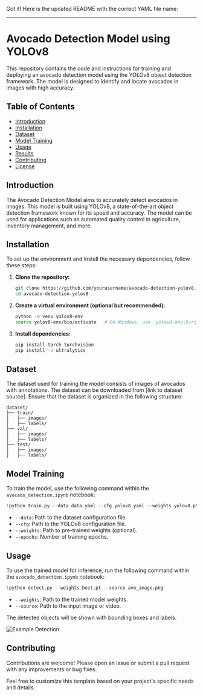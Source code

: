 Got it! Here is the updated README with the correct YAML file name:

---

# Avocado Detection Model using YOLOv8

This repository contains the code and instructions for training and deploying an avocado detection model using the YOLOv8 object detection framework. The model is designed to identify and locate avocados in images with high accuracy.

## Table of Contents

- [Introduction](#introduction)
- [Installation](#installation)
- [Dataset](#dataset)
- [Model Training](#model-training)
- [Usage](#usage)
- [Results](#results)
- [Contributing](#contributing)
- [License](#license)

## Introduction

The Avocado Detection Model aims to accurately detect avocados in images. This model is built using YOLOv8, a state-of-the-art object detection framework known for its speed and accuracy. The model can be used for applications such as automated quality control in agriculture, inventory management, and more.

## Installation

To set up the environment and install the necessary dependencies, follow these steps:

1. **Clone the repository:**
   ```bash
   git clone https://github.com/yourusername/avocado-detection-yolov8.git
   cd avocado-detection-yolov8
   ```

2. **Create a virtual environment (optional but recommended):**
   ```bash
   python -m venv yolov8-env
   source yolov8-env/bin/activate   # On Windows, use `yolov8-env\Scripts\activate`
   ```

3. **Install dependencies:**
   ```bash
   pip install torch torchvision
   pip install -U ultralytics
   ```

## Dataset

The dataset used for training the model consists of images of avocados with annotations. The dataset can be downloaded from [link to dataset source]. Ensure that the dataset is organized in the following structure:

```
dataset/
├── train/
│   ├── images/
│   ├── labels/
├── val/
│   ├── images/
│   ├── labels/
├── test/
│   ├── images/
│   ├── labels/
```

## Model Training

To train the model, use the following command within the `avocado_detection.ipynb` notebook:

```python
!python train.py --data data.yaml --cfg yolov8.yaml --weights yolov8.pth --epochs 50
```

- `--data`: Path to the dataset configuration file.
- `--cfg`: Path to the YOLOv8 configuration file.
- `--weights`: Path to pre-trained weights (optional).
- `--epochs`: Number of training epochs.

## Usage

To use the trained model for inference, run the following command within the `avocado_detection.ipynb` notebook:

```python
!python detect.py --weights best.pt --source avo_image.png
```

- `--weights`: Path to the trained model weights.
- `--source`: Path to the input image or video.

The detected objects will be shown with bounding boxes and labels.


![Example Detection](path/to/example_image.jpg)

## Contributing

Contributions are welcome! Please open an issue or submit a pull request with any improvements or bug fixes.



Feel free to customize this template based on your project's specific needs and details.
